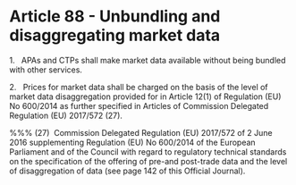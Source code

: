 # Article 88 - Unbundling and disaggregating market data


1.   APAs and CTPs shall make market data available without being bundled with other services.

2.   Prices for market data shall be charged on the basis of the level of market data disaggregation provided for in Article 12(1) of Regulation (EU) No 600/2014 as further specified in Articles of Commission Delegated Regulation (EU) 2017/572 (27).

%%% (27)  Commission Delegated Regulation (EU) 2017/572 of 2 June 2016 supplementing Regulation (EU) No 600/2014 of the European Parliament and of the Council with regard to regulatory technical standards on the specification of the offering of pre-and post-trade data and the level of disaggregation of data (see page 142 of this Official Journal).
